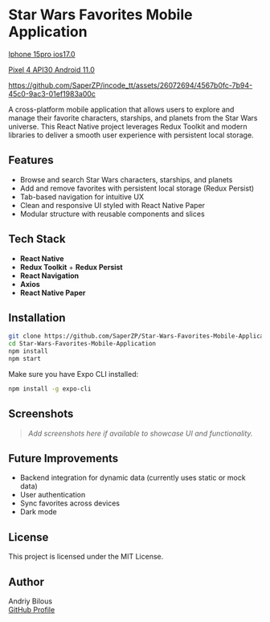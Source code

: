 # Star Wars Favorites Mobile Application

[Iphone 15pro ios17.0](https://github.com/user-attachments/assets/905f1ba8-8116-403d-aaba-8e5dc84537a2)

[Pixel 4 API30 Android 11.0](https://github.com/SaperZP/incode_tt/assets/26072694/c69011ec-0fb4-43c0-953d-4f13f1f5927c)

https://github.com/SaperZP/incode_tt/assets/26072694/4567b0fc-7b94-45c0-9ac3-01ef1983a00c

A cross-platform mobile application that allows users to explore and manage their favorite characters, starships, and planets from the Star Wars universe. This React Native project leverages Redux Toolkit and modern libraries to deliver a smooth user experience with persistent local storage.


## Features

- Browse and search Star Wars characters, starships, and planets
- Add and remove favorites with persistent local storage (Redux Persist)
- Tab-based navigation for intuitive UX
- Clean and responsive UI styled with React Native Paper
- Modular structure with reusable components and slices

## Tech Stack

- **React Native**
- **Redux Toolkit** + **Redux Persist**
- **React Navigation**
- **Axios**
- **React Native Paper**

## Installation

```bash
git clone https://github.com/SaperZP/Star-Wars-Favorites-Mobile-Application.git
cd Star-Wars-Favorites-Mobile-Application
npm install
npm start
```

Make sure you have Expo CLI installed:

```bash
npm install -g expo-cli
```

## Screenshots

> _Add screenshots here if available to showcase UI and functionality._

## Future Improvements

- Backend integration for dynamic data (currently uses static or mock data)
- User authentication
- Sync favorites across devices
- Dark mode

## License

This project is licensed under the MIT License.

## Author

Andriy Bilous  
[GitHub Profile](https://github.com/SaperZP)

